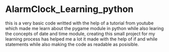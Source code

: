 # AlarmClock_Learning_python
this is a very basic code writted with the help of a tutorial from youtube which made me learn about the pygame module in python while also learing the concepts of date and time module, creating this small project for my learning process has helped me a lot it made with the help of if and while statements while also making the code as readable as posisible. 
